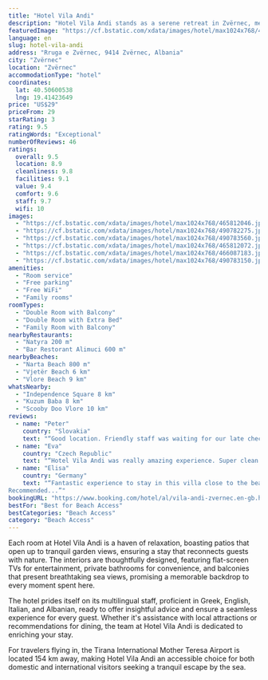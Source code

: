 ```yaml
---
title: "Hotel Vila Andi"
description: "Hotel Vila Andi stands as a serene retreat in Zvërnec, merely 1."
featuredImage: "https://cf.bstatic.com/xdata/images/hotel/max1024x768/465812046.jpg?k=8b5c511528403c7457eb7673f199b72cc553da396131a5f77d094707ea384227&o=&hp=1"
language: en
slug: hotel-vila-andi
address: "Rruga e Zvërnec, 9414 Zvërnec, Albania"
city: "Zvërnec"
location: "Zvërnec"
accommodationType: "hotel"
coordinates:
  lat: 40.50600538
  lng: 19.41423649
price: "US$29"
priceFrom: 29
starRating: 3
rating: 9.5
ratingWords: "Exceptional"
numberOfReviews: 46
ratings:
  overall: 9.5
  location: 8.9
  cleanliness: 9.8
  facilities: 9.1
  value: 9.4
  comfort: 9.6
  staff: 9.7
  wifi: 10
images:
  - "https://cf.bstatic.com/xdata/images/hotel/max1024x768/465812046.jpg?k=8b5c511528403c7457eb7673f199b72cc553da396131a5f77d094707ea384227&o=&hp=1"
  - "https://cf.bstatic.com/xdata/images/hotel/max1024x768/490782275.jpg?k=dbb1b9737ddd0fe9d72740ec7b68c2b50b86f00201e419d5b2f3c85beb377d17&o=&hp=1"
  - "https://cf.bstatic.com/xdata/images/hotel/max1024x768/490783560.jpg?k=a9fa8077231bdfb6ee6074bea84563b4b64db8ba1fe25621cfb78e0cbf6d704b&o=&hp=1"
  - "https://cf.bstatic.com/xdata/images/hotel/max1024x768/465812072.jpg?k=a2586a1cbef4da0010d90ba81aaf4126df205c6e5f3eba4b70781cfc18ef611a&o=&hp=1"
  - "https://cf.bstatic.com/xdata/images/hotel/max1024x768/466087183.jpg?k=44272f8e971adbe7761ebe55894bfdae13388cbdc8c4ad05a5cc286df4147ab3&o=&hp=1"
  - "https://cf.bstatic.com/xdata/images/hotel/max1024x768/490783150.jpg?k=2218b273c6773a30050f65939b452fac92ab0225e81d581b04ab31204a123117&o=&hp=1"
amenities:
  - "Room service"
  - "Free parking"
  - "Free WiFi"
  - "Family rooms"
roomTypes:
  - "Double Room with Balcony"
  - "Double Room with Extra Bed"
  - "Family Room with Balcony"
nearbyRestaurants:
  - "Natyra 200 m"
  - "Bar Restorant Alimuci 600 m"
nearbyBeaches:
  - "Narta Beach 800 m"
  - "Vjetër Beach 6 km"
  - "Vlore Beach 9 km"
whatsNearby:
  - "Independence Square 8 km"
  - "Kuzum Baba 8 km"
  - "Scooby Doo Vlore 10 km"
reviews:
  - name: "Peter"
    country: "Slovakia"
    text: "“Good location. Friendly staff was waiting for our late check-in. Parking available.”"
  - name: "Eva"
    country: "Czech Republic"
    text: "“Hotel Vila Andi was really amazing experience. Super clean apartments, very kind host, we had great time together. Many nice restaurants to go for a fresh tasty dinner. We highly recommend! 🤗😍👌💯”"
  - name: "Elisa"
    country: "Germany"
    text: "“Fantastic experience to stay in this villa close to the beach. Room and outdoor area with all services, excellent accommodation surrounded by exclusive greenery, a few steps from the sandy beach. Friendly and polite family business.
Recommended...”"
bookingURL: "https://www.booking.com/hotel/al/vila-andi-zvernec.en-gb.html?aid=8035640"
bestFor: "Best for Beach Access"
bestCategories: "Beach Access"
category: "Beach Access"
---
```


Each room at Hotel Vila Andi is a haven of relaxation, boasting patios that open up to tranquil garden views, ensuring a stay that reconnects guests with nature. The interiors are thoughtfully designed, featuring flat-screen TVs for entertainment, private bathrooms for convenience, and balconies that present breathtaking sea views, promising a memorable backdrop to every moment spent here.

The hotel prides itself on its multilingual staff, proficient in Greek, English, Italian, and Albanian, ready to offer insightful advice and ensure a seamless experience for every guest. Whether it's assistance with local attractions or recommendations for dining, the team at Hotel Vila Andi is dedicated to enriching your stay.

For travelers flying in, the Tirana International Mother Teresa Airport is located 154 km away, making Hotel Vila Andi an accessible choice for both domestic and international visitors seeking a tranquil escape by the sea.